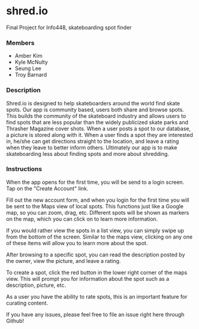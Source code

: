 # shred.io
Final Project for Info448, skateboarding spot finder

### Members
* Amber Kim
* Kyle McNulty
* Seung Lee
* Troy Barnard

### Description
Shred.io is designed to help skateboarders around the world find skate spots. Our app is community based, users both share and browse spots. This builds the community of the skateboard industry and allows users to find spots that are less popular than the widely publicized skate parks and Thrasher Magazine cover shots. When a user posts a spot to our database, a picture is stored along with it. When a user finds a spot they are interested in, he/she can get directions straight to the location, and leave a rating when they leave to better inform others. Ultimately our app is to make skateboarding less about finding spots and more about shredding.
### Instructions
When the app opens for the first time, you will be send to a login screen. Tap on the "Create Account" link.

Fill out the new account form, and when you login for the first time you will be sent to the Maps view of local spots. This functions just like a Google map, so you can zoom, drag, etc. Different spots will be shown as markers on the map, which you can click on to learn more information.

If you would rather view the spots in a list view, you can simply swipe up from the bottom of the screen. Similar to the maps view, clicking on any one of these items will allow you to learn more about the spot.

After browsing to a specific spot, you can read the description posted by the owner, view the picture, and leave a rating. 

To create a spot, click the red button in the lower right corner of the maps view. This will prompt you for information about the spot such as a description, picture, etc.


As a user you have the ability to rate spots, this is an important feature for curating content.

If you have any issues, please feel free to file an issue right here through Github!

